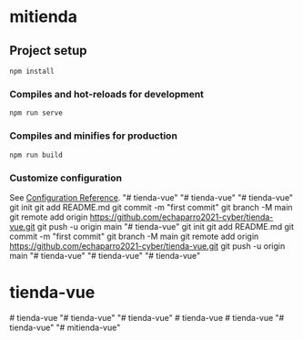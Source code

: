 # mitienda

## Project setup
```
npm install
```

### Compiles and hot-reloads for development
```
npm run serve
```

### Compiles and minifies for production
```
npm run build
```

### Customize configuration
See [Configuration Reference](https://cli.vuejs.org/config/).
"# tienda-vue" 
"# tienda-vue" 
"# tienda-vue"  git init git add README.md git commit -m "first commit" git branch -M main git remote add origin https://github.com/echaparro2021-cyber/tienda-vue.git git push -u origin main
"# tienda-vue"  git init git add README.md git commit -m "first commit" git branch -M main git remote add origin https://github.com/echaparro2021-cyber/tienda-vue.git git push -u origin main
"# tienda-vue" 
"# tienda-vue" 
"# tienda-vue" 
# tienda-vue
#   t i e n d a - v u e  
 "# tienda-vue" 
"# tienda-vue" 
#   t i e n d a - v u e  
 #   t i e n d a - v u e  
 "# tienda-vue" 
"# mitienda-vue" 
